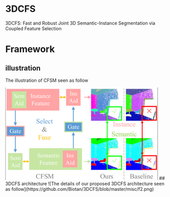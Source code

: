 # 3DCFS
3DCFS: Fast and Robust Joint 3D Semantic-Instance Segmentation via Coupled Feature Selection
# Framework
## illustration
The illustration of CFSM seen as follow

<img src="https://github.com/Biotan/3DCFS/blob/master/misc/f1.png" width="475"/>
## 3DCFS architecture
![The details of our proposed 3DCFS architecture seen as follow](https://github.com/Biotan/3DCFS/blob/master/misc/f2.png)
